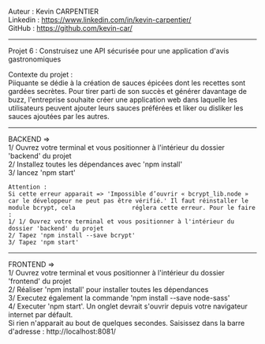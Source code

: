 Auteur :    Kevin CARPENTIER  
Linkedin :  https://www.linkedin.com/in/kevin-carpentier/  
GitHub :    https://github.com/kevin-car/  

-------------------

Projet 6 : Construisez une API sécurisée pour une application d'avis gastronomiques

Contexte du projet :  
    Piiquante se dédie à la création de sauces épicées dont les recettes sont gardées
    secrètes. Pour tirer parti de son succès et générer davantage de buzz, l'entreprise
    souhaite créer une application web dans laquelle les utilisateurs peuvent ajouter
    leurs sauces préférées et liker ou disliker les sauces ajoutées par les autres.  

------ 
BACKEND =>   
    1/ Ouvrez votre terminal et vous positionner à l'intérieur du dossier 'backend' du projet  
    2/ Installez toutes les dépendances avec 'npm install'  
    3/ lancez 'npm start'  
    
    Attention :
    Si cette erreur apparait => 'Impossible d’ouvrir « bcrypt_lib.node » car le développeur ne peut pas être vérifié.' Il faut réinstaller le module bcrypt, cela                réglera cette erreur. Pour le faire :  
    1/ 1/ Ouvrez votre terminal et vous positionner à l'intérieur du dossier 'backend' du projet  
    2/ Tapez 'npm install --save bcrypt'  
    3/ Tapez 'npm start'   

------
FRONTEND =>  
    1/ Ouvrez votre terminal et vous positionner à l'intérieur du dossier 'frontend' du projet  
    2/ Réaliser 'npm install' pour installer toutes les dépendances   
    3/ Executez également la commande 'npm install --save node-sass'  
    4/ Executer 'npm start'. Un onglet devrait s'ouvrir depuis votre navigateur internet par défault.   
       Si rien n'apparait au bout de quelques secondes. Saisissez dans la barre d'adresse : http://localhost:8081/  

